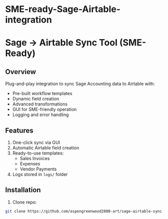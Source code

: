 # SME-ready-Sage-Airtable-integration

# Sage → Airtable Sync Tool (SME-Ready)

## Overview
Plug-and-play integration to sync Sage Accounting data to Airtable with:

- Pre-built workflow templates
- Dynamic field creation
- Advanced transformations
- GUI for SME-friendly operation
- Logging and error handling

## Features
1. One-click sync via GUI
2. Automatic Airtable field creation
3. Ready-to-use templates:
   - Sales Invoices
   - Expenses
   - Vendor Payments
4. Logs stored in `logs/` folder

## Installation
1. Clone repo:
```bash
git clone https://github.com/aspengreenwood2000-art/sage-airtable-sync.git cd SME-ready-Sage-Airtable-integration
